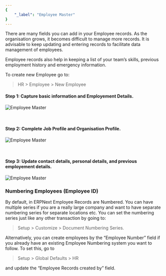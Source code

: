```yaml
---
{
	"_label": "Employee Master"
}
---
```

There are many fields you can add in your Employee records. As the organisation grows, it becomes difficult to manage more records. It is advisable to keep updating and entering records to facilitate data management of employees.

Employee records also help in keeping a list of your team’s skills, previous employment history and  emergency information.

To create new Employee go to:

> HR > Employee > New Employee 

#### Step 1: Capture basic information and Employement Details.


![Employee Master](img/employee-master-1.png)

<br>


#### Step 2: Complete Job Profile and Organisation Profile.


![Employee Master](img/employee-master-2.png)



<br>


#### Step 3: Update contact details, personal details, and previous employement details.



![Employee Master](img/employee-master-3.png)



### Numbering Employees (Employee ID)

By default, in ERPNext Employee Records are Numbered. You can have multiple series if you are a really large company and want to have separate numbering series for separate locations etc. You can set the numbering series just like any other transaction by going to:

> Setup > Customize  > Document Numbering Series.

Alternatively, you can create employees by the “Employee Number” field if you already have an existing Employee Numbering system you want to follow. To set this, go to

> Setup > Global Defaults > HR

and update the “Employee Records created by” field.
